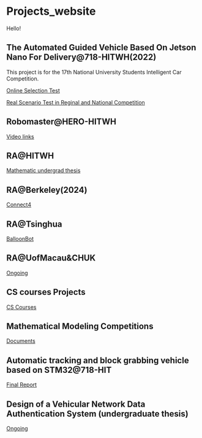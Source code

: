 # Projects_website

Hello!

## The Automated Guided Vehicle Based On Jetson Nano For Delivery@718-HITWH(2022)
This project is for the 17th National University Students Intelligent Car Competition.

[Online Selection Test](Intelligent_Car_Competition@718_HIT/Online_Selection_Tasks.md)

[Real Scenario Test in Reginal and National Competition](Intelligent_Car_Competition@718_HIT/National_Competiton.md)
## Robomaster@HERO-HITWH
[Video links](Robomaster@HERO_HIT\Motion_prediction_1.md)
## RA@HITWH
[Mathematic undergrad thesis](RA@HIT\MA_thesis.md)
## RA@Berkeley(2024)
[Connect4](RA@Berkeley/Connect4.md)
## RA@Tsinghua 
[BalloonBot](RA@Tsinghua/BalloonBot.md)

## RA@UofMacau&CHUK
[Ongoing](RA@UofMacau&CUHK\Ongoing.md)

## CS courses Projects
[CS Courses](Courses@HIT/Intro.md)

## Mathematical Modeling Competitions
[Documents](Mathematical_Modeling_Competition/intro.md)

## Automatic tracking and block grabbing vehicle based on STM32@718-HIT
[Final Report](Automatic_Tracking_Vehicle@718_HIT/Final_Report.md)

## Design of a Vehicular Network Data Authentication System (undergraduate thesis)
[Ongoing](CS_Thesis@HIT/Workflow_ongoing.md)
